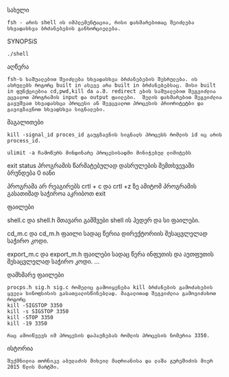 სახელი

	fsh - არის shell ის იმპლემენტაცია, რისი დახმარებითაც შეიძლება სხვადასხვა ბრძანებების განხორციელება.

SYNOPSiS

	./shell 

აღწერა

	fsh-ს საშუალებით შეიძლება სხვადასხვა ბრძანებების შესრულება. ის ასრულებს როგორც built in ასევე არა built in ბრძანებებსაც. მისი built in ფუნქციებია cd,pwd,kill da ა.შ. redirect ების საშუალებით შეგვიძლია ვცვალოთ პროგრამის input და output ფაილები.  შელის დახმარებით შეგვიძლია გავუშვათ სხვადასხცა პროცესი ან შევცვალოთ პროცესის პრიორიტეტბი და გავიგზავნოთ სხვადსხვა სიგნალები.

მაგალითები

	kill -signal_id proces_id გაუგზავნის სიგნალს პროცესს რომლის id იც არის process_id.

	ulimit -a ჩამოწერს მინდინარე პროცესისადმი მინიჭებულ ლიმიტებს

exit status 
	პროგრამის წარმატებულად დასრულების შემთხვევაში ბრუნდება 0 იანი

პროგრამა არ რეაგირებს crtl + c და crtl +z ზე ამიტომ პროგრამის გასათიშად საჭიროა აკრიბოთ exit

ფაილები

shell.c და shell.h  მთავარი გამშვები shell ის ჰედერ და სი ფაილები.

cd_m.c და cd_m.h ფაილი სადაც წერია დირექტორიის შესაცვლელად საჭირო კოდი.

export_m.c და export_m.h ფაილები სადაც წერა ინფუთის და აუთფუთის შესაცვლელად საჭირო კოდი.
 ...


დამხმარე ფაილები

	procps.h sig.h sig.c რომელიც გამოიყენება kill ბრძანების გამოძახების ყველა სინოფსისის გასათვალისწინებლად. მაგალითად შეგვიძლია გამოვიძახოთ როგორც 
	kill -SIGSTOP 3350
	kill -s SIGSTOP 3350
	kill -STOP 3350
	kill -19 3350  

	რაც ამოიწვევს იმ პროცესის დაპაუზებას რომლის პროცესის ნომერია 3350.

ისტორია 

	შექმნილია თორნიკე აბულაძის მიხეილ მაღრიანისა და ლაშა გურეშიძის მიერ 2015 წლის მარტში.
